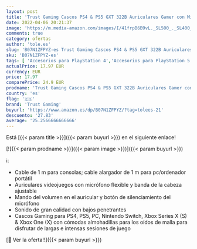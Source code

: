 ```yaml
---
layout: post
title: 'Trust Gaming Cascos PS4 & PS5 GXT 322B Auriculares Gamer con Micrófono Flexible y Diadema Ajustable  Cable de 1 m  para Playstation 4 & 5 - Azul'
date: 2022-04-06 20:21:37
image: 'https://m.media-amazon.com/images/I/41frpB6B9vL._SL500_._SL400_.jpg'
comments: true
category: ofertas
author: 'tole.es'
slug: 'B07N1ZFPYZ-es Trust Gaming Cascos PS4 & PS5 GXT 322B Auriculares Gamer...'
sku: 'B07N1ZFPYZ-es'
tags: [ 'Accesorios para PlayStation 4','Accesorios para PlayStation 5','Auriculares para PlayStation 5','Hardware y juegos para PlayStation 4','Hardware y juegos para PlayStation 5','Videojuegos','playstation','ps4','ps5','trust gaming', ]
actualPrice: 17.97 EUR
currency: EUR
price: 17.97
comparePrice: 24.9 EUR
prodname: 'Trust Gaming Cascos PS4 & PS5 GXT 322B Auriculares Gamer con Micrófono Flexible y Diadema Ajustable  Cable de 1 m  para Playstation 4 & 5 - Azul'
country: 'es'
flag: '🇪🇸'
brand: 'Trust Gaming'
buyurl: 'https://www.amazon.es/dp/B07N1ZFPYZ/?tag=tolees-21'
descuento: '27.83'
average: '25.2566666666666'
---
```


Está [{{< param title >}}]({{< param buyurl >}}) en el siguiente enlace!

[![{{< param prodname >}}]({{< param image >}})]({{< param buyurl >}})

ℹ️:

- Cable de 1 m para consolas; cable alargador de 1 m para pc/ordenador portátil
- Auriculares videojuegos con micrófono flexible y banda de la cabeza ajustable
- Mando del volumen en el auricular y botón de silenciamiento del micrófono
- Sonido de gran calidad con bajos penetrantes
- Cascos Gaming para PS4, PS5, PC, Nintendo Switch, Xbox Series X (S) & Xbox One (X) con cómodas almohadillas para los oídos de malla para disfrutar de largas e intensas sesiones de juego

[🛒 Ver la oferta!!]({{< param buyurl >}})
